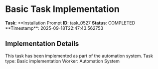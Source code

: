 # Basic Task Implementation

**Task**: **Installation Prompt
**ID**: task_0527
**Status**: COMPLETED
**Timestamp\*\*: 2025-09-18T22:47:43.562753

## Implementation Details

This task has been implemented as part of the automation system.
Task type: Basic implementation
Worker: Automation System

